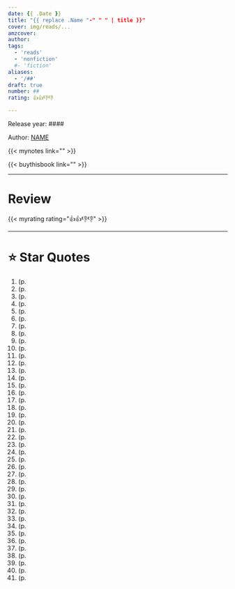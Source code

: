 ```yaml
---
date: {{ .Date }}
title: "{{ replace .Name "-" " " | title }}"
cover: img/reads/...
amzcover: 
author: 
tags:
  - 'reads'
  - 'nonfiction'
  #- 'fiction'
aliases:
  - '/##'
draft: true
number: ##
rating: 👍👍👎👎

---
```


Release year: ####

Author: [NAME]()

{{< mynotes link="" >}}

{{< buythisbook link="" >}}

---

# Review

{{< myrating rating="👍👍👎👎" >}}

---

# :star: Star Quotes

1. (p. 
1. (p. 
1. (p. 
1. (p. 
1. (p. 
1. (p. 
1. (p. 
1. (p. 
1. (p. 
1. (p. 
1. (p. 
1. (p. 
1. (p. 
1. (p. 
1. (p. 
1. (p. 
1. (p. 
1. (p. 
1. (p. 
1. (p. 
1. (p. 
1. (p. 
1. (p. 
1. (p. 
1. (p. 
1. (p. 
1. (p. 
1. (p. 
1. (p. 
1. (p. 
1. (p. 
1. (p. 
1. (p. 
1. (p. 
1. (p. 
1. (p. 
1. (p. 
1. (p. 
1. (p. 
1. (p. 
1. (p. 

